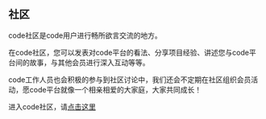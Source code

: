 ﻿## 社区

code社区是code用户进行畅所欲言交流的地方。

在code社区，您可以发表对code平台的看法、分享项目经验、讲述您与code平台间的故事，与其他会员进行深入互动等等。

code工作人员也会积极的参与到社区讨论中，我们还会不定期在社区组织会员活动，愿code平台就像一个相亲相爱的大家庭，大家共同成长！

进入code社区，请[点击这里](http://bbs.csdn.net)